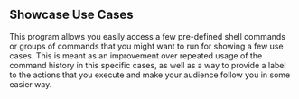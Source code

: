 ## Showcase Use Cases

This program allows you easily access a few pre-defined shell commands or
groups of commands that you might want to run for showing a few use cases.
This is meant as an improvement over repeated usage of the command history
in this specific cases, as well as a way to provide a label to the actions
that you execute and make your audience follow you in some easier way.
